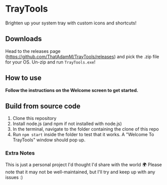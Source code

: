 # TrayTools
Brighten up your system tray with custom icons and shortcuts!

## Downloads
Head to the releases page (https://github.com/ThatAdamM/TrayTools/releases) and pick the .zip file for your OS.
Un-zip and run `TrayTools.exe`!

## How to use
**Follow the instructions on the Welcome screen to get started.**

## Build from source code
1. Clone this repository
2. Install node.js (and npm if not installed with node.js)
3. In the terminal, navigate to the folder containing the clone of this repo
4. Run `npm start` inside the folder to test that it works. A "Welcome To TrayTools" window should pop up.

### Extra Notes
This is just a personal project I'd thought I'd share with the world 🌍
Please note that it may not be well-maintained, but I'll try and keep up with any issues :)
